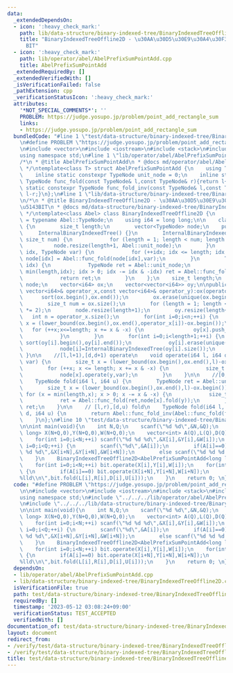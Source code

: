 ```yaml
---
data:
  _extendedDependsOn:
  - icon: ':heavy_check_mark:'
    path: lib/data-structure/binary-indexed-tree/BinaryIndexedTreeOffline2D.cpp
    title: "BinaryIndexedTreeOffline2D - \u30AA\u30D5\u30E9\u30A4\u30F32\u6B21\u5143\
      BIT"
  - icon: ':heavy_check_mark:'
    path: lib/operator/abel/AbelPrefixSumPointAdd.cpp
    title: AbelPrefixSumPointAdd
  _extendedRequiredBy: []
  _extendedVerifiedWith: []
  _isVerificationFailed: false
  _pathExtension: cpp
  _verificationStatusIcon: ':heavy_check_mark:'
  attributes:
    '*NOT_SPECIAL_COMMENTS*': ''
    PROBLEM: https://judge.yosupo.jp/problem/point_add_rectangle_sum
    links:
    - https://judge.yosupo.jp/problem/point_add_rectangle_sum
  bundledCode: "#line 1 \"test/data-structure/binary-indexed-tree/BinaryIndexedTreeOffline2D-2.test.cpp\"\
    \n#define PROBLEM \"https://judge.yosupo.jp/problem/point_add_rectangle_sum\"\n\
    \n#include <vector>\n#include <iostream>\n#include <stack>\n#include <algorithm>\n\
    using namespace std;\n#line 1 \"lib/operator/abel/AbelPrefixSumPointAdd.cpp\"\n\
    /*\n * @title AbelPrefixSumPointAdd\n * @docs md/operator/abel/AbelPrefixSumPointAdd.md\n\
    \ */\ntemplate<class T> struct AbelPrefixSumPointAdd {\n    using TypeNode = T;\n\
    \    inline static constexpr TypeNode unit_node = 0;\n    inline static constexpr\
    \ TypeNode func_fold(const TypeNode& l,const TypeNode& r){return l+r;}\n    inline\
    \ static constexpr TypeNode func_fold_inv(const TypeNode& l,const TypeNode& r){return\
    \ l-r;}\n};\n#line 1 \"lib/data-structure/binary-indexed-tree/BinaryIndexedTreeOffline2D.cpp\"\
    \n/*\n * @title BinaryIndexedTreeOffline2D - \u30AA\u30D5\u30E9\u30A4\u30F32\u6B21\
    \u5143BIT\n * @docs md/data-structure/binary-indexed-tree/BinaryIndexedTreeOffline2D.md\n\
    \ */\ntemplate<class Abel> class BinaryIndexedTreeOffline2D {\n    using TypeNode\
    \ = typename Abel::TypeNode;\n    using i64 = long long;\n\n    class InternalBinaryIndexedTree\
    \ {\n        size_t length;\n        vector<TypeNode> node;\n    public:\n   \
    \     InternalBinaryIndexedTree() {}\n        InternalBinaryIndexedTree(const\
    \ size_t num) {\n            for (length = 1; length < num; length *= 2);\n  \
    \          node.resize(length+1, Abel::unit_node);\n        }\n        void operate(size_t\
    \ idx, TypeNode var) {\n            for (++idx; idx <= length; idx += idx & -idx)\
    \ node[idx] = Abel::func_fold(node[idx],var);\n        }\n        TypeNode fold(size_t\
    \ idx) {\n            TypeNode ret = Abel::unit_node;\n            for (idx =\
    \ min(length,idx); idx > 0; idx -= idx & -idx) ret = Abel::func_fold(ret,node[idx]);\n\
    \            return ret;\n        }\n    };\n    size_t length;\n    vector<InternalBinaryIndexedTree>\
    \ node;\n    vector<i64> ox;\n    vector<vector<i64>> oy;\n\npublic:\n\n    BinaryIndexedTreeOffline2D(const\
    \ vector<i64>& operator_x,const vector<i64>& operator_y):ox(operator_x) {\n  \
    \      sort(ox.begin(),ox.end());\n        ox.erase(unique(ox.begin(),ox.end()),ox.end());\n\
    \        size_t num = ox.size();\n        for (length = 1; length < num; length\
    \ *= 2);\n        node.resize(length+1);\n        oy.resize(length+1);\n     \
    \   int n = operator_x.size();\n        for(int i=0;i<n;++i) {\n            size_t\
    \ x = (lower_bound(ox.begin(),ox.end(),operator_x[i])-ox.begin());\n         \
    \   for (++x;x<=length; x += x & -x) {\n                oy[x].push_back(operator_y[i]);\n\
    \            }\n        }\n        for(int i=0;i<length+1;++i) {\n           \
    \ sort(oy[i].begin(),oy[i].end());\n            oy[i].erase(unique(oy[i].begin(),oy[i].end()),oy[i].end());\n\
    \            node[i]=InternalBinaryIndexedTree(oy[i].size());\n        }\n   \
    \ }\n\n    //[l,l+1),[d,d+1) operate\n    void operate(i64 l, i64 d, TypeNode\
    \ var) {\n        size_t x = (lower_bound(ox.begin(),ox.end(),l)-ox.begin());\n\
    \        for (++x; x <= length; x += x & -x) {\n            size_t y = (lower_bound(oy[x].begin(),oy[x].end(),d)-oy[x].begin());\n\
    \            node[x].operate(y,var);\n        }\n    }\n\n    //[0,r),[0,u) fold\n\
    \    TypeNode fold(i64 l, i64 u) {\n        TypeNode ret = Abel::unit_node;\n\
    \        size_t x = (lower_bound(ox.begin(),ox.end(),l)-ox.begin());\n       \
    \ for (x = min(length,x); x > 0; x -= x & -x) {\n            size_t y = (lower_bound(oy[x].begin(),oy[x].end(),u)-oy[x].begin());\n\
    \            ret = Abel::func_fold(ret,node[x].fold(y));\n        }\n        return\
    \ ret;\n    }\n\n    // [l,r),[d,u) fold\n    TypeNode fold(i64 l, i64 r, i64\
    \ d, i64 u) {\n        return Abel::func_fold_inv(Abel::func_fold(fold(r,u),fold(l,d)),Abel::func_fold(fold(r,d),fold(l,u)));\n\
    \    }\n};\n#line 10 \"test/data-structure/binary-indexed-tree/BinaryIndexedTreeOffline2D-2.test.cpp\"\
    \n\nint main(void){\n    int N,Q;\n    scanf(\"%d %d\",&N,&Q);\n    vector<long\
    \ long> X(N+Q,0),Y(N+Q,0),W(N+Q,0);\n    vector<int> A(Q),L(Q),D(Q),R(Q),U(Q);\n\
    \    for(int i=0;i<N;++i) scanf(\"%d %d %d\",&X[i],&Y[i],&W[i]);\n    for(int\
    \ i=0;i<Q;++i) {\n        scanf(\"%d\",&A[i]);\n        if(A[i]==0) scanf(\"%d\
    \ %d %d\",&X[i+N],&Y[i+N],&W[i+N]);\n        else scanf(\"%d %d %d %d\",&L[i],&D[i],&R[i],&U[i]);\n\
    \    }\n    BinaryIndexedTreeOffline2D<AbelPrefixSumPointAdd<long long>> bit(X,Y);\n\
    \    for(int i=0;i<N;++i) bit.operate(X[i],Y[i],W[i]);\n    for(int i=0;i<Q;++i)\
    \ {\n        if(A[i]==0) bit.operate(X[i+N],Y[i+N],W[i+N]);\n        else printf(\"\
    %lld\\n\",bit.fold(L[i],R[i],D[i],U[i]));\n    }\n    return 0; \n}\n"
  code: "#define PROBLEM \"https://judge.yosupo.jp/problem/point_add_rectangle_sum\"\
    \n\n#include <vector>\n#include <iostream>\n#include <stack>\n#include <algorithm>\n\
    using namespace std;\n#include \"../../../lib/operator/abel/AbelPrefixSumPointAdd.cpp\"\
    \n#include \"../../../lib/data-structure/binary-indexed-tree/BinaryIndexedTreeOffline2D.cpp\"\
    \n\nint main(void){\n    int N,Q;\n    scanf(\"%d %d\",&N,&Q);\n    vector<long\
    \ long> X(N+Q,0),Y(N+Q,0),W(N+Q,0);\n    vector<int> A(Q),L(Q),D(Q),R(Q),U(Q);\n\
    \    for(int i=0;i<N;++i) scanf(\"%d %d %d\",&X[i],&Y[i],&W[i]);\n    for(int\
    \ i=0;i<Q;++i) {\n        scanf(\"%d\",&A[i]);\n        if(A[i]==0) scanf(\"%d\
    \ %d %d\",&X[i+N],&Y[i+N],&W[i+N]);\n        else scanf(\"%d %d %d %d\",&L[i],&D[i],&R[i],&U[i]);\n\
    \    }\n    BinaryIndexedTreeOffline2D<AbelPrefixSumPointAdd<long long>> bit(X,Y);\n\
    \    for(int i=0;i<N;++i) bit.operate(X[i],Y[i],W[i]);\n    for(int i=0;i<Q;++i)\
    \ {\n        if(A[i]==0) bit.operate(X[i+N],Y[i+N],W[i+N]);\n        else printf(\"\
    %lld\\n\",bit.fold(L[i],R[i],D[i],U[i]));\n    }\n    return 0; \n}"
  dependsOn:
  - lib/operator/abel/AbelPrefixSumPointAdd.cpp
  - lib/data-structure/binary-indexed-tree/BinaryIndexedTreeOffline2D.cpp
  isVerificationFile: true
  path: test/data-structure/binary-indexed-tree/BinaryIndexedTreeOffline2D-2.test.cpp
  requiredBy: []
  timestamp: '2023-05-12 03:08:24+09:00'
  verificationStatus: TEST_ACCEPTED
  verifiedWith: []
documentation_of: test/data-structure/binary-indexed-tree/BinaryIndexedTreeOffline2D-2.test.cpp
layout: document
redirect_from:
- /verify/test/data-structure/binary-indexed-tree/BinaryIndexedTreeOffline2D-2.test.cpp
- /verify/test/data-structure/binary-indexed-tree/BinaryIndexedTreeOffline2D-2.test.cpp.html
title: test/data-structure/binary-indexed-tree/BinaryIndexedTreeOffline2D-2.test.cpp
---
```

